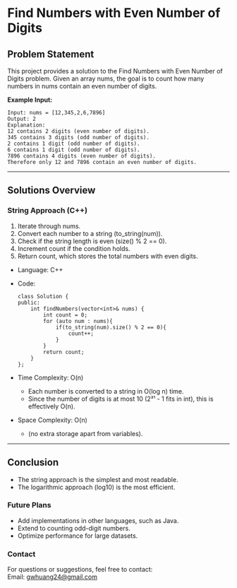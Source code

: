 # **Find Numbers with Even Number of Digits**

## **Problem Statement**
This project provides a solution to the Find Numbers with Even Number of Digits problem. Given an array nums, the goal is to count how many numbers in nums contain an even number of digits.  
  

**Example Input:**
  ```
  Input: nums = [12,345,2,6,7896]
  Output: 2
  Explanation: 
  12 contains 2 digits (even number of digits). 
  345 contains 3 digits (odd number of digits). 
  2 contains 1 digit (odd number of digits). 
  6 contains 1 digit (odd number of digits). 
  7896 contains 4 digits (even number of digits). 
  Therefore only 12 and 7896 contain an even number of digits.
  ```
---

## **Solutions Overview**

### **String Approach (C++)**
1. Iterate through nums.
2. Convert each number to a string (to_string(num)).
3. Check if the string length is even (size() % 2 == 0).
4. Increment count if the condition holds.
5. Return count, which stores the total numbers with even digits.
 
- Language: C++
- Code:
  ```
  class Solution {
  public:
      int findNumbers(vector<int>& nums) {
          int count = 0;
          for (auto num : nums){
              if(to_string(num).size() % 2 == 0){
                  count++;
              }
          }
          return count;
      }
  };
  ```
  
- Time Complexity: O(n)  
  - Each number is converted to a string in O(log n) time.
  - Since the number of digits is at most 10 (2³¹ - 1 fits in int), this is effectively O(n).
- Space Complexity: O(n)
  - (no extra storage apart from variables).
---

## **Conclusion**
- The string approach is the simplest and most readable.
- The logarithmic approach (log10) is the most efficient.

### **Future Plans**
- Add implementations in other languages, such as Java.
- Extend to counting odd-digit numbers.
- Optimize performance for large datasets.
  
### **Contact**
For questions or suggestions, feel free to contact:  
Email: gwhuang24@gmail.com
